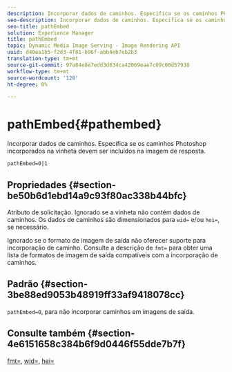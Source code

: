 ```yaml
---
description: Incorporar dados de caminhos. Especifica se os caminhos Photoshop incorporados na vinheta devem ser incluídos na imagem de resposta.
seo-description: Incorporar dados de caminhos. Especifica se os caminhos Photoshop incorporados na vinheta devem ser incluídos na imagem de resposta.
seo-title: pathEmbed
solution: Experience Manager
title: pathEmbed
topic: Dynamic Media Image Serving - Image Rendering API
uuid: d40ea1b5-f2d3-4f81-b96f-abb4eb7eb2b3
translation-type: tm+mt
source-git-commit: 97a84e8e7edd3d834ca42069eae7c09c00d57938
workflow-type: tm+mt
source-wordcount: '120'
ht-degree: 0%

---
```



# pathEmbed{#pathembed}

Incorporar dados de caminhos. Especifica se os caminhos Photoshop incorporados na vinheta devem ser incluídos na imagem de resposta.

`pathEmbed=0|1`

## Propriedades {#section-be50b6d1ebd14a9c93f80ac338b44bfc}

Atributo de solicitação. Ignorado se a vinheta não contém dados de caminhos. Os dados de caminhos são dimensionados para `wid=` e/ou `hei=`, se necessário.

Ignorado se o formato de imagem de saída não oferecer suporte para incorporação de caminho. Consulte a descrição de `fmt=` para obter uma lista de formatos de imagem de saída compatíveis com a incorporação de caminhos.

## Padrão {#section-3be88ed9053b48919ff33af9418078cc}

`pathEmbed=0`, para não incorporar caminhos em imagens de saída.

## Consulte também {#section-4e6151658c384b6f9d0446f55dde7b7f}

[fmt=](../../../../../ir-api/http-protocol/image-rendering-api-ref/c-ir-http-protocol-ref/c-ir-http-protocol-command-reference/r-ir-fmt.md#reference-4c743f67d56b47c5b774fcc900ff758c),  [wid=](../../../../../ir-api/http-protocol/image-rendering-api-ref/c-ir-http-protocol-ref/c-ir-http-protocol-command-reference/r-ir-wid.md#reference-b7e691b0624941168c94b2749ae233ec),  [hei=](../../../../../ir-api/http-protocol/image-rendering-api-ref/c-ir-http-protocol-ref/c-ir-http-protocol-command-reference/r-ir-hei.md#reference-1c08f60365a94417a39867c09cac5478)
